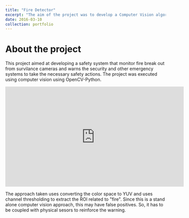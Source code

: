 ```yaml
---
title: "Fire Detector"
excerpt: "The aim of the project was to develop a Computer Vision algorithm to detect fire from video feed. This can be used in public places with surveillance cameras to monitor and notify any cases of fire breakout. <br/><br/><img src='/images/Fire_Detection.jpg'>"
date: 2016-03-10
collection: portfolio
---
```


About the project
===
This project aimed at developing a safety system that monitor fire break out from survilance cameras and warns the security and other emergency systems to take the necessary safety actions. The project was executed using computer vision using OpenCV-Python. 

<iframe width="560" height="315" src="https://www.youtube.com/embed/Hm-Vrb0lZRc" title="YouTube video player" frameborder="0" allow="accelerometer; autoplay; clipboard-write; encrypted-media; gyroscope; picture-in-picture; web-share" allowfullscreen></iframe>

The approach taken uses converting the color space to YUV and uses channel thresholding to extract the ROI related to "fire". Since this is a stand alone computer vision approach, this may have false positives. So, it has to be coupled with physical sesors to reinforce the warning.
